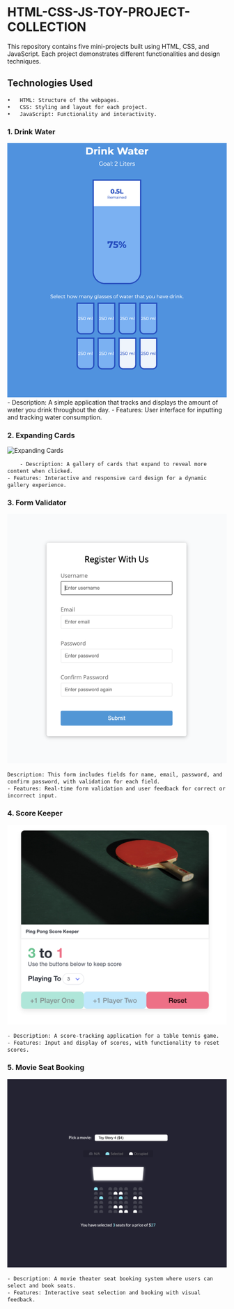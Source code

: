 # HTML-CSS-JS-TOY-PROJECT-COLLECTION

This repository contains five mini-projects built using HTML, CSS, and JavaScript. Each project demonstrates different functionalities and design techniques.


## Technologies Used

	•	HTML: Structure of the webpages.
	•	CSS: Styling and layout for each project.
	•	JavaScript: Functionality and interactivity.


### 1.	Drink Water
![Drink Water](Drink%20Water/images/drink-water.png)
	- Description: A simple application that tracks and displays the amount of water you drink throughout the day.
	- Features: User interface for inputting and tracking water consumption.

### 2.	Expanding Cards
![Expanding Cards](Expanding%20Cards/expanding%20cards.png)

        - Description: A gallery of cards that expand to reveal more content when clicked.
	- Features: Interactive and responsive card design for a dynamic gallery experience.

### 3.  Form Validator
![Form Validator](Form%20Validator/images/form%20validator.png)

	Description: This form includes fields for name, email, password, and confirm password, with validation for each field.
	- Features: Real-time form validation and user feedback for correct or incorrect input.

### 4.	Score Keeper
![Score Keeper](ScoreKeeper/score%20keeper.png)

	- Description: A score-tracking application for a table tennis game.
	- Features: Input and display of scores, with functionality to reset scores.

### 5.	Movie Seat Booking
![Movie Seat Booking](MovieSeatBooking/movie%20booking.png)

	- Description: A movie theater seat booking system where users can select and book seats.
	- Features: Interactive seat selection and booking with visual feedback.
